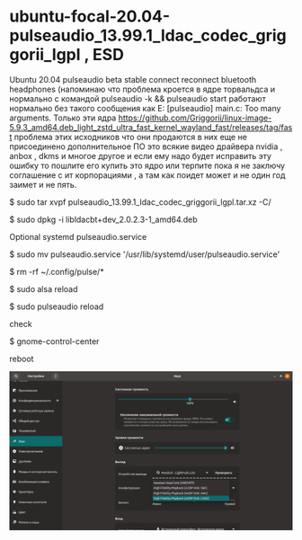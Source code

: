 # ubuntu-focal-20.04-pulseaudio_13.99.1_ldac_codec_griggorii_lgpl , ESD

Ubuntu 20.04 pulseaudio beta stable connect reconnect bluetooth headphones (напоминаю что проблема кроется в ядре торвальдса и нормально с командой pulseaudio -k && pulseaudio start работают нормально без такого сообщения как E: [pulseaudio] main.c: Too many arguments. Только эти ядра https://github.com/Griggorii/linux-image-5.9.3_amd64.deb_light_zstd_ultra_fast_kernel_wayland_fast/releases/tag/fast проблема этих исходников что они продаются в них еще не присоединено дополнительное ПО это всякие видео драйвера nvidia , anbox , dkms и многое другое и если ему надо будет исправить эту ошибку то пошлите его купить это ядро или терпите пока я не заключу соглашение с ит корпорациями , а там как поидет может и не один год заимет и не пять. 

$ sudo tar xvpf pulseaudio_13.99.1_ldac_codec_griggorii_lgpl.tar.xz -C/

$ sudo dpkg -i libldacbt+dev_2.0.2.3-1_amd64.deb

Optional systemd pulseaudio.service

$ sudo mv pulseaudio.service '/usr/lib/systemd/user/pulseaudio.service'

$ rm -rf ~/.config/pulse/*

$ sudo alsa reload

$ sudo pulseaudio reload

check

$ gnome-control-center

reboot

<img src="https://github.com/Griggorii/ubuntu-focal-20.04-pulseaudio_13.99.1_ldac_codec_griggorii_lgpl/blob/master/LDAC-UBUNTU-20.0.4.png" alt="LDAC-UBUNTU-20.0.4.png">
